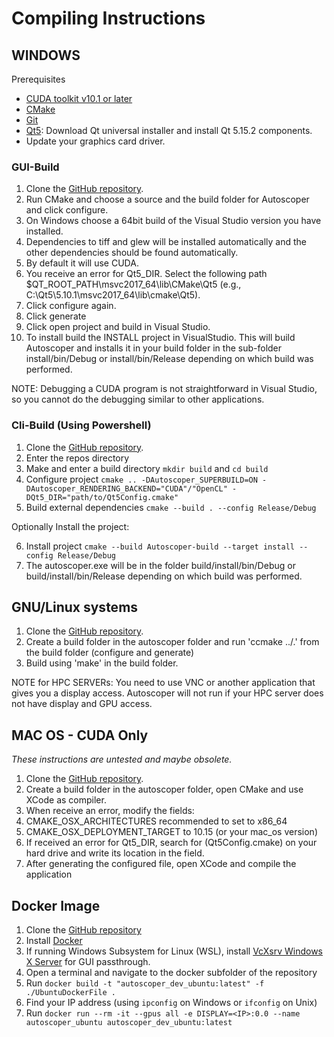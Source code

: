 # Compiling Instructions

## WINDOWS

Prerequisites

- [CUDA toolkit v10.1 or later](https://developer.nvidia.com/cuda-downloads?)
- [CMake](https://cmake.org/)
- [Git](https://git-scm.com/downloads)
- [Qt5](https://www.qt.io/download-open-source): Download Qt universal installer and install Qt 5.15.2 components.
- Update your graphics card driver.

### GUI-Build

1. Clone the [GitHub repository](https://github.com/BrownBiomechanics/Autoscoper).
2. Run CMake and choose a source and the build folder for Autoscoper and click configure.
  1. On Windows choose a 64bit build of the Visual Studio version you have installed.
  2. Dependencies to tiff and glew will be installed automatically and the other dependencies should be found automatically.
  3. By default it will use CUDA.
  4. You receive an error for Qt5_DIR. Select the following path $QT_ROOT_PATH\msvc2017_64\lib\CMake\Qt5 (e.g., C:\Qt5\5.10.1\msvc2017_64\lib\cmake\Qt5).
3. Click configure again.
4. Click generate
5. Click open project and build in Visual Studio.
6. To install build the INSTALL project in VisualStudio. This will build Autoscoper and installs it in your build folder in the sub-folder install/bin/Debug or install/bin/Release depending on which build was performed.

NOTE: Debugging a CUDA program is not straightforward in Visual Studio, so you cannot do the debugging similar to other applications.

### Cli-Build (Using Powershell)

1. Clone the [GitHub repository](https://github.com/BrownBiomechanics/Autoscoper).
2. Enter the repos directory
3. Make and enter a build directory `mkdir build` and `cd build`
4. Configure project `cmake .. -DAutoscoper_SUPERBUILD=ON -DAutoscoper_RENDERING_BACKEND="CUDA"/"OpenCL" -DQt5_DIR="path/to/Qt5Config.cmake"`
5. Build external dependencies `cmake --build . --config Release/Debug`

Optionally Install the project:

6. Install project `cmake --build Autoscoper-build --target install --config Release/Debug`
7. The autoscoper.exe will be in the folder build/install/bin/Debug or build/install/bin/Release depending on which build was performed.

## GNU/Linux systems

1. Clone the [GitHub repository](https://github.com/BrownBiomechanics/Autoscoper).
2. Create a build folder in the autoscoper folder and run 'ccmake ../.' from the build folder (configure and generate)
3. Build using 'make' in the build folder.

NOTE for HPC SERVERs: You need to use VNC or another application that gives you a display access. Autoscoper will not run if your HPC server does not have display and GPU access.

## MAC OS - CUDA Only

_These instructions are untested and maybe obsolete._

1. Clone the [GitHub repository](https://github.com/BrownBiomechanics/Autoscoper).
2. Create a build folder in the autoscoper folder, open CMake and use XCode as compiler.
3. When receive an error, modify the fields:
  1. CMAKE_OSX_ARCHITECTURES recommended to set to x86_64
  2. CMAKE_OSX_DEPLOYMENT_TARGET to 10.15 (or your mac_os version)
  3. If received an error for Qt5_DIR, search for (Qt5Config.cmake) on your hard drive and write its location in the field.
4. After generating the configured file, open XCode and compile the application

## Docker Image

1. Clone the [GitHub repository](https://github.com/BrownBiomechanics/Autoscoper)
2. Install [Docker](https://www.docker.com/products/docker-desktop)
3. If running Windows Subsystem for Linux (WSL), install [VcXsrv Windows X Server](https://sourceforge.net/projects/vcxsrv/) for GUI passthrough.
4. Open a terminal and navigate to the docker subfolder of the repository
5. Run `docker build -t "autoscoper_dev_ubuntu:latest" -f ./UbuntuDockerFile .`
6. Find your IP address (using `ipconfig` on Windows or `ifconfig` on Unix)
7. Run `docker run --rm -it --gpus all -e DISPLAY=<IP>:0.0 --name autoscoper_ubuntu autoscoper_dev_ubuntu:latest`

